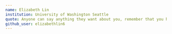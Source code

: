 ```yaml
---
name: Elizabeth Lin
institution: University of Washington Seattle
quote: Anyone can say anything they want about you, remember that you have the right to prove them wrong.
github_user: elizabethlin6
---
```

